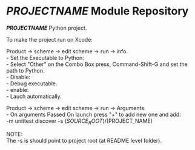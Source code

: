 ___PROJECTNAME___  Module Repository
=====================================

___PROJECTNAME___ Python project.

To make the project run on Xcode:

Product -> scheme -> edit scheme -> run -> info.  
	- Set the Executable to Python:  
	- Select "Other" on the Combo Box  press, Command-Shift-G and set the path to Python.  
	- Disable:  
		- Debug executable.  
	- enable:  
		-  Lauch automatically.  
		
Product -> scheme -> edit scheme -> run -> Arguments.  
	- On arguments Passed On launch press "+" to add new one and add:  
	-m unittest discover -s $(SOURCE_ROOT)/$(PROJECT_NAME)  
	
NOTE:  
The -s is should point to project root (at README level folder). 
